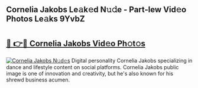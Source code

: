 ## Cornelia Jakobs Le𝚊k𝚎d N𝚞𝚍e - Part-Iew Vid𝚎o Photos Le𝚊ks 9YvbZ

# <h2><a href="http://fbe0y4.evod.top/?m=Cornelia+Jakobs">🔗 👉🔴 Cornelia Jakobs Vid𝚎o Ph𝚘t𝚘s</a></h2>

[![Cornelia Jakobs N𝚞d𝚎s](https://i.imgur.com/8V9OHl7.gif)](http://fbe0y4.evod.top/?m=Cornelia+Jakobs)
Digital personality Cornelia Jakobs specializing in dance and lifestyle content on social platforms. Cornelia Jakobs public image is one of innovation and creativity, but he's also known for his shrewd business acumen. 
